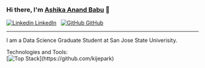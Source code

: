 ### Hi there, I'm [Ashika Anand Babu](https://www.linkedin.com/in/ashikaa/) 👋

[![Linkedin](https://img.shields.io/badge/LinkedIn-blue) LinkedIn](https://www.linkedin.com/in/ashikaa/)
&nbsp;
[![GitHub](https://i.stack.imgur.com/tskMh.png) GitHub](https://github.com/AshikaAnand12/)

------

I am a Data Science Graduate Student at San Jose State Univerisity. 

Technologies and Tools:    
[![Top Stack](https://widget.realdeveloper.pro/api/top?stack=Python,)](https://github.com/kijepark)
